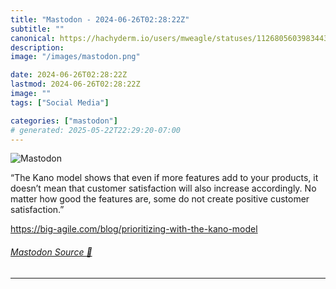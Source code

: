 ```yaml
---
title: "Mastodon - 2024-06-26T02:28:22Z"
subtitle: ""
canonical: https://hachyderm.io/users/mweagle/statuses/112680560398344380
description:
image: "/images/mastodon.png"

date: 2024-06-26T02:28:22Z
lastmod: 2024-06-26T02:28:22Z
image: ""
tags: ["Social Media"]

categories: ["mastodon"]
# generated: 2025-05-22T22:29:20-07:00
---
```

![Mastodon](/images/mastodon.png)

<p>“The Kano model shows that even if more features add to your products, it doesn’t mean that customer satisfaction will also increase accordingly. No matter how good the features are, some do not create positive customer satisfaction.”</p><p><a href="https://big-agile.com/blog/prioritizing-with-the-kano-model" target="_blank" rel="nofollow noopener noreferrer" translate="no"><span class="invisible">https://</span><span class="ellipsis">big-agile.com/blog/prioritizin</span><span class="invisible">g-with-the-kano-model</span></a></p>


###### [Mastodon Source 🐘](https://hachyderm.io/@mweagle/112680560398344380)

___

